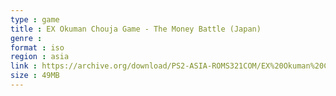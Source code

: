 ```yaml
---
type : game
title : EX Okuman Chouja Game - The Money Battle (Japan)
genre : 
format : iso
region : asia
link : https://archive.org/download/PS2-ASIA-ROMS321COM/EX%20Okuman%20Chouja%20Game%20-%20The%20Money%20Battle%20%28Japan%29.7z
size : 49MB
---
```

